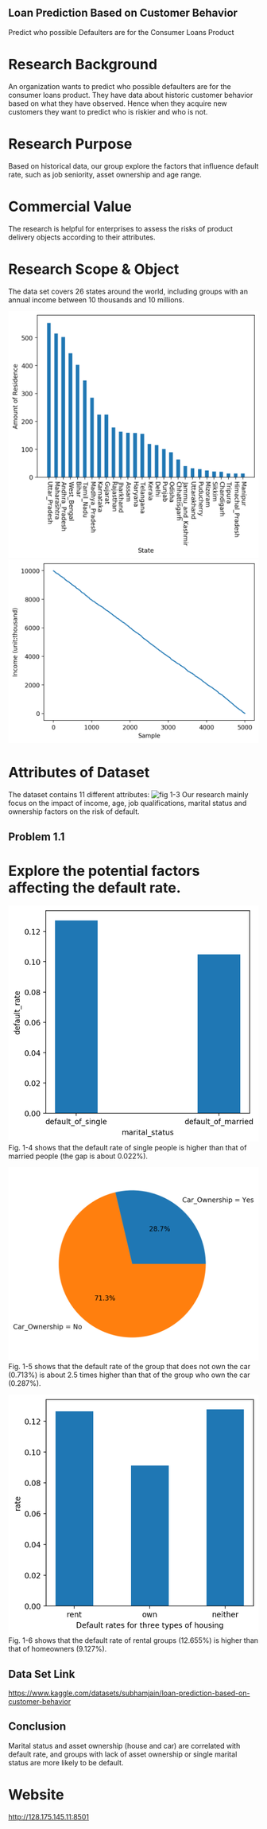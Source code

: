 ## Loan Prediction Based on Customer Behavior
 
Predict who possible Defaulters are for the Consumer Loans Product

# Research Background

An organization wants to predict who possible defaulters are for the consumer loans product. They have data about historic customer behavior based on what they have observed. Hence when they acquire new customers they want to predict who is riskier and who is not.

# Research Purpose

Based on historical data, our group explore the factors that influence default rate, such as job seniority, asset ownership and age range.

# Commercial Value

The research is helpful for enterprises to assess the risks of product delivery objects according to their attributes.

# Research Scope & Object

The data set covers 26 states around the world, including groups with an annual income between 10 thousands and 10 millions. 

![fig 1-1](dataset1.png)
![fig 1-2](pic14.png)

# Attributes of Dataset
The dataset contains 11 different attributes:
![fig 1-3](pic3.png)
Our research mainly focus on the impact of income, age, job qualifications, marital status and ownership factors on the risk of default. 
## Problem 1.1

# Explore the potential factors affecting the default rate.


![fig 1-4](pic13.png)
Fig. 1-4 shows that the default rate of single people is higher than that of married people (the gap is about 0.022%).

![fig 1-5](Car_owner.png)
Fig. 1-5 shows that the default rate of the group that does not own the car (0.713%) is about 2.5 times higher than that of the group who own the car (0.287%).

![fig 1-6](pic11.png)
Fig. 1-6 shows that the default rate of rental groups (12.655%) is higher than that of homeowners (9.127%). 

## Data Set Link
<https://www.kaggle.com/datasets/subhamjain/loan-prediction-based-on-customer-behavior>

## Conclusion
Marital status and asset ownership (house and car) are correlated with default rate, and groups with lack of asset ownership or single marital status are more likely to be default.


# Website 
<http://128.175.145.11:8501>